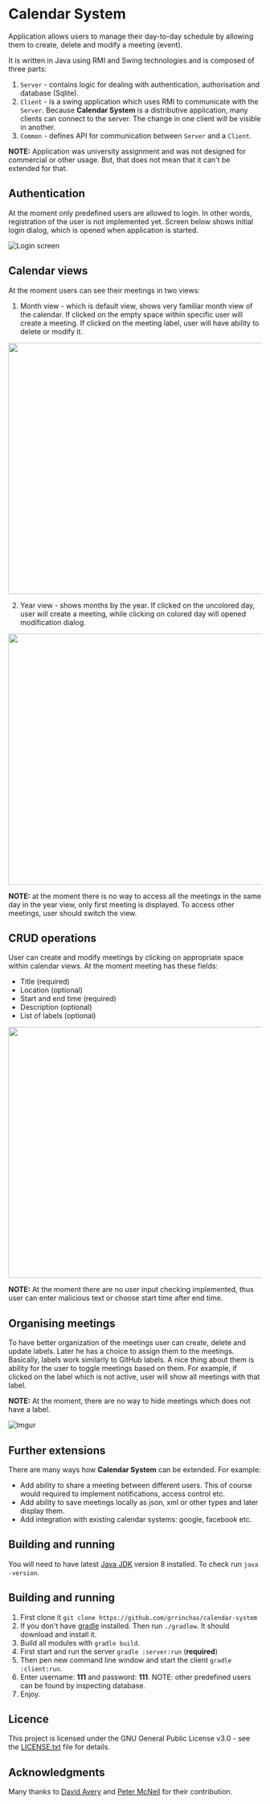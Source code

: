 # Calendar System

Application allows users to manage their day-to-day schedule by allowing them to create, delete and modify
a meeting (event). 

It is written in Java using RMI and Swing technologies and is composed of three parts:

1. `Server` - contains logic for dealing with authentication, authorisation and database (Sqlite).
2. `Client` - is a swing application which uses RMI to communicate with the `Server`. Because
**Calendar System** is a distributive application, many clients can connect to the server. The change
in one client will be visible in another.
3. `Common` - defines API for communication between `Server` and a `Client`.

**NOTE:** Application was university assignment and was not designed for commercial or other usage. 
But, that does not mean that it can't be extended for that.

## Authentication

At the moment only predefined users are allowed to login. In other words, registration of the user 
is not implemented yet. Screen below shows initial login dialog, which is opened when application
is started.

![Login screen](http://i.imgur.com/c1tGQsv.png)

## Calendar views

At the moment users can see their meetings in two views: 

1. Month view - which is default view, shows very familiar month view of the calendar.
If clicked on the empty space within specific user will create a meeting. If clicked
on the meeting label, user will have ability to delete or modify it.

<img src="http://i.imgur.com/D6SQxct.png" height="500" width="700" >

2. Year view - shows months by the year. If clicked on the uncolored
day, user will create a meeting, while clicking on colored day will opened
modification dialog. 

<img src="http://i.imgur.com/srnailO.png" height="500" width="700" >

**NOTE:** at the moment there is no way to access all the meetings in the same day 
in the year view, only first meeting is displayed. To access other meetings,
 user should switch the view.

## CRUD operations

User can create and modify meetings by clicking on appropriate space within calendar views. 
At the moment meeting has these fields:

- Title (required)
- Location (optional)
- Start and end time (required)
- Description (optional)
- List of labels (optional)

<img src="http://i.imgur.com/VYTcgL9.png" height="500" width="700" >

**NOTE:** At the moment there are no user input checking implemented, thus user can enter
malicious text or choose start time after end time.

## Organising meetings

To have better organization of the meetings user can create, delete and update labels. Later he has a choice
to assign them to the meetings. Basically, labels work similarly to GitHub labels. A nice thing about them 
is ability for the user to toggle meetings based on them. For example, if clicked on the label which
is not active, user will show all meetings with that label. 

**NOTE:** At the moment, there are no way to hide meetings which does not have a label.

![Imgur](http://i.imgur.com/lAgc0xw.png)


## Further extensions

There are many ways how **Calendar System** can be extended. For example:
 
 - Add ability to share a meeting between different users. This of course would required to implement 
 notifications, access control etc.
 - Add ability to save meetings locally as json, xml or other types and later display them.
 - Add integration with existing calendar systems: google, facebook etc.


## Building and running

You will need to have latest [Java JDK](http://www.oracle.com/technetwork/java/javase/downloads/index-jsp-138363.html) 
version 8 installed. To check run `java -version`.

## Building and running

1. First clone it `git clone https://github.com/grrinchas/calendar-system`
2. If you don't have [gradle](https://gradle.org/install) installed. Then run 
`./gradlew`. It should download and install it.
3. Build all modules with `gradle build`.
4. First start and run the server `gradle :server:run` (**required**)
5. Then pen new command line window and start the client `gradle :client:run`. 
6. Enter username: **111** and password: **111**. NOTE: other predefined
 users can be found by inspecting database.
7. Enjoy.

    

 
## Licence 

This project is licensed under the GNU General Public License v3.0 - see the 
[LICENSE.txt](https://github.com/grrinchas/calendar-system/blob/master/LICENSE.txt) file for details.

## Acknowledgments

Many thanks to [David Avery](https://github.com/DavidAveryUoB)
and [Peter McNeil](https://github.com/petermcneil) for their contribution.
